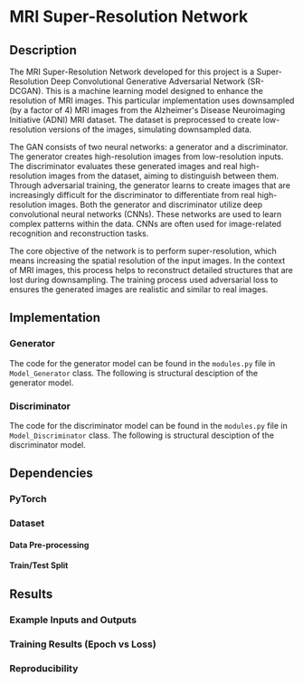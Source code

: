 # MRI Super-Resolution Network

## Description

The MRI Super-Resolution Network developed for this project is a Super-Resolution Deep Convolutional Generative Adversarial Network (SR-DCGAN). This is a machine learning model designed to enhance the resolution of MRI images. This particular implementation uses downsampled (by a factor of 4) MRI images from the Alzheimer's Disease Neuroimaging Initiative (ADNI) MRI dataset. The dataset is preprocessed to create low-resolution versions of the images, simulating downsampled data.

The GAN consists of two neural networks: a generator and a discriminator. The generator creates high-resolution images from low-resolution inputs. The discriminator evaluates these generated images and real high-resolution images from the dataset, aiming to distinguish between them. Through adversarial training, the generator learns to create images that are increasingly difficult for the discriminator to differentiate from real high-resolution images. Both the generator and discriminator utilize deep convolutional neural networks (CNNs). These networks are used to learn complex patterns within the data. CNNs are often used for image-related recognition and reconstruction tasks.

The core objective of the network is to perform super-resolution, which means increasing the spatial resolution of the input images. In the context of MRI images, this process helps to reconstruct detailed structures that are lost during downsampling. The training process used adversarial loss to ensures the generated images are realistic and similar to real images.

## Implementation

### Generator

The code for the generator model can be found in the `modules.py` file in `Model_Generator` class. The following is structural desciption of the generator model.

### Discriminator

The code for the discriminator model can be found in the `modules.py` file in `Model_Discriminator` class. The following is structural desciption of the discriminator model.

## Dependencies

### PyTorch

### Dataset

#### Data Pre-processing

#### Train/Test Split

## Results

### Example Inputs and Outputs

### Training Results (Epoch vs Loss)

### Reproducibility




